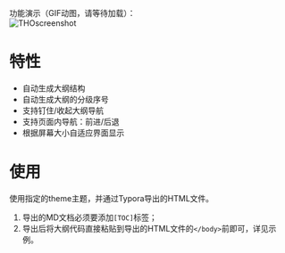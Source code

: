 功能演示（GIF动图，请等待加载）：<br>
![THOscreenshot](https://ws3.sinaimg.cn/large/006tKfTcgy1flt0lfbqqtg30m80c8qv5.gif)

# 特性
- 自动生成大纲结构<br>
- 自动生成大纲的分级序号<br>
- 支持钉住/收起大纲导航<br>
- 支持页面内导航：前进/后退<br>
- 根据屏幕大小自适应界面显示<br>

# 使用
使用指定的theme主题，并通过Typora导出的HTML文件。<br>
1. 导出的MD文档必须要添加`[TOC]`标签；<br>
2. 导出后将大纲代码直接粘贴到导出的HTML文件的`</body>`前即可，详见示例。
